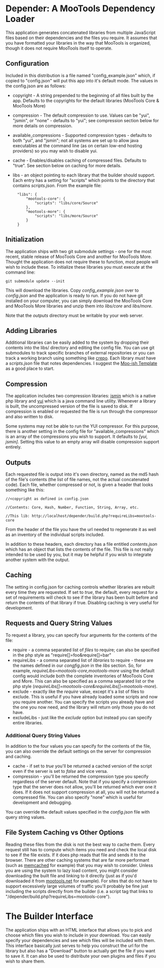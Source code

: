 Depender: A MooTools Dependency Loader
======================================

This application generates concatenated libraries from multiple JavaScript files based on their dependencies and the files you require. It assumes that you have formatted your libraries in the way that MooTools is organized, though it does not require MooTools itself to operate.

Configuration
---------------
Included in this distribution is a file named "config_example.json" which, if copied to "config.json" will put this app into it's default mode. The values in the config.json are as follows:

* copyright - A string prepended to the beginning of all files built by the app. Defaults to the copyrights for the default libraries (MooTools Core & MooTools More)
* compression - The default compression to use. Values can be "yui", "jsmin", or "none" - defaults to "yui"; see compression section below for more details on compression.
* available_compressions - Supported compression types - defaults to both "yui", and "jsmin"; not all systems are set up to allow java executables at the command line (as on certain low-end hosting providers) so you may wish to disable yui.
* cache - Enables/disables caching of compressed files. Defaults to "true". See section below on caching for more details.
* libs - an object pointing to each library that the builder should support. Each entry has a setting for "scripts" which points to the directory that contains *scripts.json*. From the example file:

		"libs": {
			"mootools-core": {
				"scripts": "libs/core/Source"
			},
			"mootools-more": {
				"scripts": "libs/more/Source"
			}
		}

Initialization
--------------
The application ships with two git submodule settings - one for the most recent, stable release of MooTools Core and another for MooTools More. Thought the application does not require these to function, most people will wish to include these. To initialize these libraries you must execute at the command line:

	git submodule update --init

This will download the libraries. Copy *config_example.json* over to *config.json* and the application is ready to run. If you do not have git installed on your computer, you can simply download the MooTools Core and MooTools More libraries and unzip them into *libs/core* and *libs/more*.

Note that the *outputs* directory must be writable by your web server.

Adding Libraries
----------------
Additional libraries can be easily added to the system by dropping their contents into the libs/ directory and editing the config file. You can use git submodules to track specific branches of external repositories or you can track a working branch using something like [crepo](http://github.com/cloudera/crepo/tree/master). Each library *must* have a *scripts.json* file that notes dependencies. I suggest the [Moo-ish Template](http://github.com/3n/mooish-template/tree/master) as a good place to start.

Compression
-----------
The application includes two compression libraries: [jsmin](http://www.crockford.com/javascript/jsmin.html) which is a native php library and [yui](http://developer.yahoo.com/yui/compressor/) which is a java command line utility. Whenever a library is built, the uncompressed version of the file is saved to disk. If compression is enabled or requested the file is run through the compressor and also written to disk.

Some systems may not be able to run the YUI compressor. For this purpose, there is another setting in the config file for "available_compressions" which is an array of the compressions you wish to support. It defaults to *[yui, jsmin]*. Setting this value to an empty array will disable compression support entirely.

Outputs
-------
Each requested file is output into it's own directory, named as the md5 hash of the file's contents (the list of file names, not the actual concatenated code). Each file, whether compressed or not, is given a header that looks something like this:

	//<copyright as defined in config.json

	//Contents: Core, Hash, Number, Function, String, Array, etc.

	//This lib: http://localhost/depender/build.php?requireLibs=mootools-core

From the header of the file you have the url needed to regenerate it as well as an inventory of the individual scripts included.

In addition to these headers, each directory has a file entitled *contents.json* which has an object that lists the contents of the file. This file is not really intended to be used by you, but it may be helpful if you wish to integrate another system with the output.

Caching
-------
The setting in config.json for caching controls whether libraries are rebuilt every time they are requested. If set to *true*, the default, every request for a set of requirements will check to see if the library has been built before and return the contents of that library if true. Disabling caching is very useful for development.

Requests and Query String Values
--------------------------------
To request a library, you can specify four arguments for the contents of the file:

* require - a comma separated list of *files* to require; can also be specified in the php style as "require[]=foo&require[]=bar"
* requireLibs - a comma separated list of *libraries* to require - these are the names defined in our *congfig.json* in the *libs* section. So, for example, *requireLibs=mootools-core,mootools-more* using the default config would include both the complete inventories of MooTools Core and More. This can also be specified as a comma separated list or the php style (*requireLibs[]=mootools-core&requireLibs[]=mootools-more*).
* exclude - exactly like the *require* value, except it's a list of files to exclude. This is useful if you have already loaded some scripts and now you require another. You can specify the scripts you already have and the one you now need, and the library will return only those you do not have.
* excludeLibs - just like the *exclude* option but instead you can specify entire libraries.

### Additional Query String Values
In addition to the four values you can specify for the contents of the file, you can also override the default settings on the server for compression and caching. 

* cache - if set to *true* you'll be returned a cached version of the script even if the server is set to *false* and vice versa.
* compression - you'll be returned the compression type you specify regardless of the server default. Note that if you specify a compression type that the server does not allow, you'll be returned which ever one it does. If it does not support compression at all, you will not be returned a compressed file. You can also specify "none" which is useful for development and debugging.

You can override the default values specified in the *config.json* file with query string values.

File System Caching vs Other Options
------------------------------------
Reading these files from the disk is not the best way to cache them. Every request still has to compute which items you need and check the local disk to see if the file exists. If it does php reads that file and sends it to the browser. There are other caching systems that are far more performant (such as [memcached](http://www.danga.com/memcached/) for example) that you may wish to consider. Unless you are using the system to lazy load content, you might consider downloading the built file and linking to it directly (just as if you'd downloaded it from [mootools.net](http://mootools.net) for example). For sites that do not have to support excessively large volumes of traffic you'll probably be fine just including the scripts directly from the builder (i.e. a script tag that links to "/depender/build.php?requireLibs=mootools-core").

The Builder Interface
=====================
The application ships with an HTML interface that allows you to pick and choose which files you wish to include in your download. You can easily specify your dependencies and see which files will be included with them. This interface basically just serves to help you construct the url for the library but also has a "Download" button to actually get the file if you want to save it. It can also be used to distribute your own plugins and files if you wish to share them.

